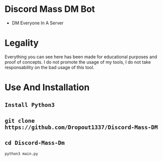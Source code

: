 # Discord Mass DM Bot
  - DM Everyone In A Server


# Legality

Everything you can see here has been made for educational purposes and proof of concepts. I do not promote the usage of my tools, I do not take responsability on the bad usage of this tool.


# Use And Installation 

`Install Python3`
----------------
`git clone https://github.com/Dropout1337/Discord-Mass-DM`
----------------
`cd Discord-Mass-Dm`
----------------
`python3 main.py`
